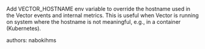 Add VECTOR_HOSTNAME env variable to override the hostname used in the Vector events and internal metrics.
This is useful when Vector is running on system where the hostname is not meaningful, e.g., in a container (Kubernetes).

authors: nabokihms
